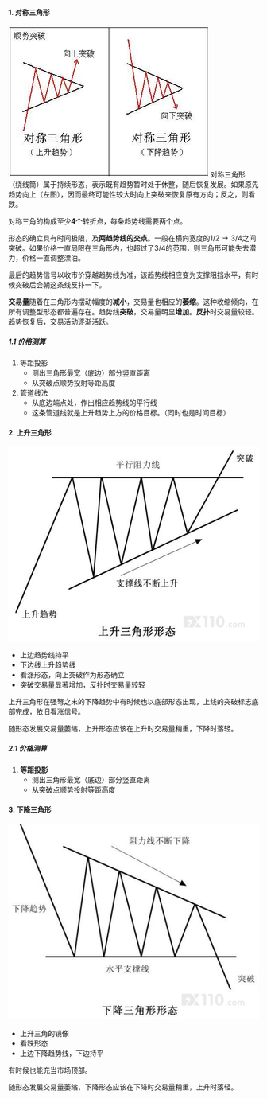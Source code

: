 #### 1. 对称三角形
![对称三角](./img/continuous-pattern/symmetrical-%20triangle.png)
对称三角形（绕线筒）属于持续形态，表示既有趋势暂时处于休整，随后恢复发展。如果原先趋势向上（左图），因而最终可能性较大时向上突破来恢复原有方向；反之，则看跌。

对称三角的构成至少**4**个转折点，每条趋势线需要两个点。

形态的确立具有时间极限，及**两趋势线的交点**。一般在横向宽度的$1/2 \to 3/4$之间突破。如果价格一直局限在三角形内，也超过了3/4的范围，则三角形可能失去潜力，价格一直调整漂泊。

最后的趋势信号以收市价穿越趋势线为准，该趋势线相应变为支撑阻挡水平，有时候突破后会朝这条线反扑一下。

**交易量**随着在三角形内摆动幅度的**减小**，交易量也相应的**萎缩**。这种收缩倾向，在所有调整型形态都普遍存在。趋势线**突破**，交易量明显**增加**。**反扑**时交易量较轻。趋势恢复后，交易活动逐渐活跃。
##### 1.1 价格测算

1. 等距投影
   - 测出三角形最宽（底边）部分竖直距离
   - 从突破点顺势投射等距高度
2. 管道线法
    - 从底边端点处，作出相应趋势线的平行线
    - 这条管道线就是上升趋势上方的价格目标。（同时也是时间目标）

#### 2. 上升三角形
![上升三角](./img/continuous-pattern/up-%20triangle.png)
- 上边趋势线持平
- 下边线上升趋势线
- 看涨形态，向上突破作为形态确立
- 突破交易量显著增加，反扑时交易量较轻

上升三角形在强弩之末的下降趋势中有时候也以底部形态出现，上线的突破标志底部完成，依旧看涨信号。

随形态发展交易量萎缩，上升形态应该在上升时交易量稍重，下降时落轻。
##### 2.1 价格测算
1. **等距投影**
   - 测出三角形最宽（底边）部分竖直距离
   - 从突破点顺势投射等距高度

#### 3. 下降三角形
![下降三角](./img/continuous-pattern/down-triangle.png)
- 上升三角的镜像
- 看跌形态
- 上边下降趋势线，下边持平

有时候也能充当市场顶部。

随形态发展交易量萎缩，下降形态应该在下降时交易量稍重，上升时落轻。